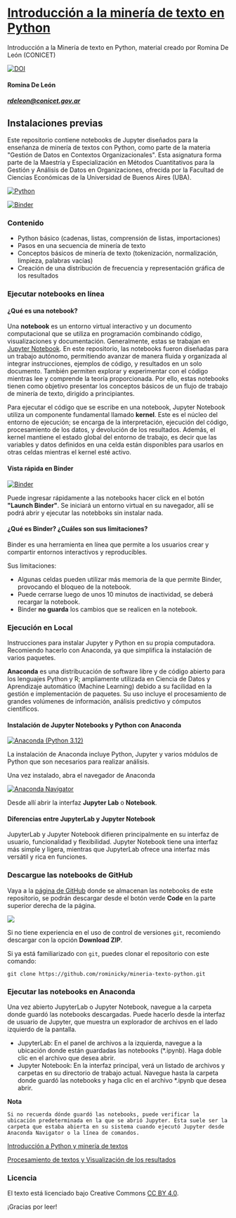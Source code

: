 # [Introducción a la minería de texto en Python](https://github.com/rominicky/mineria-texto-python)

Introducción a la Minería de texto en Python, material creado por Romina De León (CONICET)
 
[![DOI](https://zenodo.org/badge/DOI/10.5281/zenodo.11657178.svg)](https://doi.org/10.5281/zenodo.11657178)

#### Romina De León
##### rdeleon@conicet.gov.ar

## Instalaciones previas

Este repositorio contiene notebooks de Jupyter diseñados para la enseñanza de minería de textos con Python, como parte de la materia "Gestión de Datos en Contextos Organizacionales". Esta asignatura forma parte de la Maestría y Especialización en Métodos Cuantitativos para la Gestión y Análisis de Datos en Organizaciones, ofrecida por la Facultad de Ciencias Económicas de la Universidad de Buenos Aires (UBA).

[![Python](https://img.shields.io/badge/python-3.12.5-blue.svg)](https://www.python.org/ftp/python/3.12.5/python-3.12.5-amd64.exe)

[![Binder](https://mybinder.org/badge_logo.svg)](https://mybinder.org/v2/gh/rominicky/mineria-texto-python/main)

### Contenido

* Python básico (cadenas, listas, comprensión de listas, importaciones)
* Pasos en una secuencia de minería de texto
* Conceptos básicos de minería de texto (tokenización, normalización, limpieza, palabras vacías)
* Creación de una distribución de frecuencia y representación gráfica de los resultados

### Ejecutar notebooks en línea

#### ¿Qué es una notebook?

Una **notebook** es un entorno virtual interactivo y un documento computacional que se utiliza en programación combinando código, visualizaciones y documentación. Generalmente, estas se trabajan en [Jupyter Notebook](https://jupyter.org/). En este repositorio, las notebooks fueron diseñadas para un trabajo autónomo, permitiendo avanzar de manera fluida y organizada al integrar instrucciones, ejemplos de código, y resultados en un solo documento. También permiten explorar y experimentar con el código mientras lee y comprende la teoría proporcionada. Por ello, estas notebooks tienen como objetivo presentar los conceptos básicos de un flujo de trabajo de minería de texto, dirigido a principiantes.

Para ejecutar el código que se escribe en una notebook, Jupyter Notebook utiliza un componente fundamental llamado **kernel**. Este es el núcleo del entorno de ejecución; se encarga de la interpretación, ejecución del código, procesamiento de los datos, y devolución de los resultados. Además, el kernel mantiene el estado global del entorno de trabajo, es decir que las variables y datos definidos en una celda están disponibles para usarlos en otras celdas mientras el kernel esté activo.

#### Vista rápida en Binder

[![Binder](https://mybinder.org/badge_logo.svg)](https://mybinder.org/v2/gh/rominicky/mineria-texto-python/main)

Puede ingresar rápidamente a las notebooks hacer click en el botón **"Launch Binder"**. Se iniciará un entorno virtual en su navegador, allí se podrá abrir y ejecutar las notebboks sin instalar nada.

#### ¿Qué es Binder? ¿Cuáles son sus limitaciones?

Binder es una herramienta en línea que permite a los usuarios crear y compartir entornos interactivos y reproducibles.

Sus limitaciones:

  * Algunas celdas pueden utilizar más memoria de la que permite Binder, provocando el bloqueo de la notebook.
  * Puede cerrarse luego de unos 10 minutos de inactividad, se deberá recargar la notebook.
  * Binder **no guarda** los cambios que se realicen en la notebook.

### Ejecución en Local

Instrucciones para instalar Jupyter y Python en su propia computadora. Recomiendo hacerlo con Anaconda, ya que simplifica la instalación de varios paquetes. 

**Anaconda** es una distribucación de software libre y de código abierto para los lenguajes Python y R; ​ampliamente utilizada en Ciencia de Datos y Aprendizaje automático (Machine Learning) debido a su facilidad en la gestión e implementación de paquetes.​ Su uso incluye el procesamiento de grandes volúmenes de información, análisis predictivo y cómputos científicos.

#### Instalación de Jupyter Notebooks y Python con Anaconda

[![Anaconda (Python 3.12)](https://www.anaconda.com/wp-content/uploads/2022/12/anaconda_secondary_logo.svg)](https://www.anaconda.com/download/success)

La instalación de Anaconda incluye Python, Jupyter y varios módulos de Python que son necesarios para realizar análisis.

Una vez instalado, abra el navegador de Anaconda 

[![Anaconda Navigator](https://docs.anaconda.com/_images/nav-tabs1.png)](http://docs.anaconda.com/anaconda/user-guide/getting-started/#open-navigator)

Desde allí abrir la interfaz **Jupyter Lab** o **Notebook**.

#### Diferencias entre JupyterLab y Jupyter Notebook

JupyterLab y Jupyter Notebook difieren principalmente en su interfaz de usuario, funcionalidad y flexibilidad. Jupyter Notebook tiene una interfaz más simple y ligera, mientras que JupyterLab ofrece una interfaz más versátil y rica en funciones.

### Descargue las notebooks de GitHub

Vaya a la [página de GitHub](https://github.com/rominicky/mineria-texto-python/)
donde se almacenan las notebooks de este repositorio, se podrán descargar desde el botón verde **Code** en la parte superior derecha de la página.

![](https://docs.github.com/assets/cb-60499/mw-1440/images/help/repository/https-url-clone-cli.webp)

Si no tiene experiencia en el uso de control de versiones `git`, recomiendo descargar con la opción **Download ZIP**.

Si ya está familiarizado con `git`, puedes clonar el repositorio con este comando:

`git clone https://github.com/rominicky/mineria-texto-python.git`

### Ejecutar las notebooks en Anaconda

Una vez abierto JupyterLab o Jupyter Notebook, navegue a la carpeta donde guardó las notebooks descargadas. Puede hacerlo desde la interfaz de usuario de Jupyter, que muestra un explorador de archivos en el lado izquierdo de la pantalla.

  * JupyterLab: En el panel de archivos a la izquierda, navegue a la ubicación donde están guardadas las notebooks (*.ipynb). Haga doble clic en el archivo que desea abrir.    
  * Jupyter Notebook: En la interfaz principal, verá un listado de archivos y carpetas en su directorio de trabajo actual. Navegue hasta la carpeta donde guardó las notebooks y haga clic en el archivo *.ipynb que desea abrir.

**Nota** 

    Si no recuerda dónde guardó las notebooks, puede verificar la ubicación predeterminada en la que se abrió Jupyter. Esta suele ser la carpeta que estaba abierta en su sistema cuando ejecutó Jupyter desde Anaconda Navigator o la línea de comandos.

[Introducción a Python y minería de textos](1-introduccion-python-texto.ipynb)

[Procesamiento de textos y Visualización de los resultados](2-procesamiento-texto-corpus.ipynb)

### Licencia

El texto está licenciado bajo Creative Commons
[CC BY 4.0](https://creativecommons.org/licenses/by/4.0/).

¡Gracias por leer!